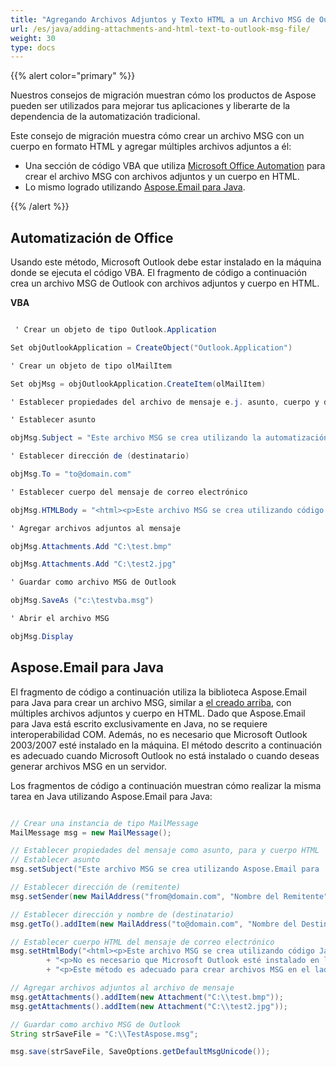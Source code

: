 ```yaml
---
title: "Agregando Archivos Adjuntos y Texto HTML a un Archivo MSG de Outlook"
url: /es/java/adding-attachments-and-html-text-to-outlook-msg-file/
weight: 30
type: docs
---
```



{{% alert color="primary" %}} 

Nuestros consejos de migración muestran cómo los productos de Aspose pueden ser utilizados para mejorar tus aplicaciones y liberarte de la dependencia de la automatización tradicional.

Este consejo de migración muestra cómo crear un archivo MSG con un cuerpo en formato HTML y agregar múltiples archivos adjuntos a él:

- Una sección de código VBA que utiliza [Microsoft Office Automation](#office-automation) para crear el archivo MSG con archivos adjuntos y un cuerpo en HTML.
- Lo mismo logrado utilizando [Aspose.Email para Java](#asposeemail-for-java).

{{% /alert %}} 
## **Automatización de Office**
Usando este método, Microsoft Outlook debe estar instalado en la máquina donde se ejecuta el código VBA. El fragmento de código a continuación crea un archivo MSG de Outlook con archivos adjuntos y cuerpo en HTML.

**VBA**

~~~cs

 ' Crear un objeto de tipo Outlook.Application

Set objOutlookApplication = CreateObject("Outlook.Application")

' Crear un objeto de tipo olMailItem

Set objMsg = objOutlookApplication.CreateItem(olMailItem)

' Establecer propiedades del archivo de mensaje e.j. asunto, cuerpo y dirección de destinatario

' Establecer asunto

objMsg.Subject = "Este archivo MSG se crea utilizando la automatización de Office."

' Establecer dirección de (destinatario)

objMsg.To = "to@domain.com"

' Establecer cuerpo del mensaje de correo electrónico

objMsg.HTMLBody = "<html><p>Este archivo MSG se crea utilizando código VBA.</p>"

' Agregar archivos adjuntos al mensaje

objMsg.Attachments.Add "C:\test.bmp"

objMsg.Attachments.Add "C:\test2.jpg"

' Guardar como archivo MSG de Outlook

objMsg.SaveAs ("c:\testvba.msg")

' Abrir el archivo MSG

objMsg.Display


~~~
## **Aspose.Email para Java**
El fragmento de código a continuación utiliza la biblioteca Aspose.Email para Java para crear un archivo MSG, similar a [el creado arriba](#office-automation), con múltiples archivos adjuntos y cuerpo en HTML. Dado que Aspose.Email para Java está escrito exclusivamente en Java, no se requiere interoperabilidad COM. Además, no es necesario que Microsoft Outlook 2003/2007 esté instalado en la máquina. El método descrito a continuación es adecuado cuando Microsoft Outlook no está instalado o cuando deseas generar archivos MSG en un servidor.

Los fragmentos de código a continuación muestran cómo realizar la misma tarea en Java utilizando Aspose.Email para Java:

~~~Java

// Crear una instancia de tipo MailMessage
MailMessage msg = new MailMessage();

// Establecer propiedades del mensaje como asunto, para y cuerpo HTML
// Establecer asunto
msg.setSubject("Este archivo MSG se crea utilizando Aspose.Email para .NET");

// Establecer dirección de (remitente)
msg.setSender(new MailAddress("from@domain.com", "Nombre del Remitente"));

// Establecer dirección y nombre de (destinatario)
msg.getTo().addItem(new MailAddress("to@domain.com", "Nombre del Destinatario"));

// Establecer cuerpo HTML del mensaje de correo electrónico
msg.setHtmlBody("<html><p>Este archivo MSG se crea utilizando código Java.</p>" 
        + "<p>No es necesario que Microsoft Outlook esté instalado en la máquina que ejecuta este código.</p>"
        + "<p>Este método es adecuado para crear archivos MSG en el lado del servidor.</html>");

// Agregar archivos adjuntos al archivo de mensaje
msg.getAttachments().addItem(new Attachment("C:\\test.bmp"));
msg.getAttachments().addItem(new Attachment("C:\\test2.jpg"));

// Guardar como archivo MSG de Outlook
String strSaveFile = "C:\\TestAspose.msg";

msg.save(strSaveFile, SaveOptions.getDefaultMsgUnicode());

~~~
